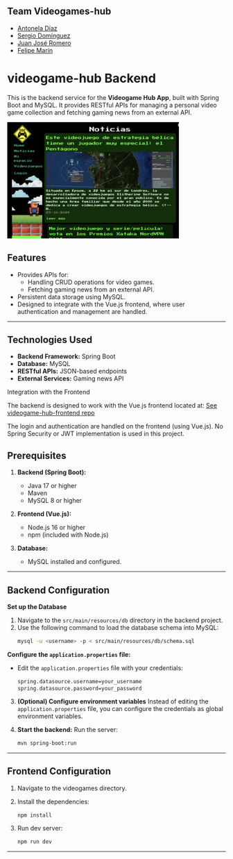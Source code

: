 
## Team Videogames-hub
- [Antonela Díaz](https://github.com/antoneladg91)
- [Sergio Domínguez](https://github.com/DISTRONYX)
- [Juan José Romero](https://github.com/juanjo2gm)
- [Felipe Marín](http://github.com/flpmarin)


# videogame-hub Backend
This is the backend service for the **Videogame Hub App**, built with Spring Boot and MySQL. It provides RESTful APIs for managing a personal video game collection and fetching gaming news from an external API.

![Videogame Hub Preview](./img.webp)

## Features
- Provides APIs for:
  - Handling CRUD operations for video games.
  - Fetching gaming news from an external API.
- Persistent data storage using MySQL.
- Designed to integrate with the Vue.js frontend, where user authentication and management are handled.

---

## Technologies Used
- **Backend Framework:** Spring Boot
- **Database:** MySQL
- **RESTful APIs:** JSON-based endpoints
- **External Services:** Gaming news API

Integration with the Frontend

The backend is designed to work with the Vue.js frontend located at: 
[See videogame-hub-frontend  repo](https://github.com/flpmarin/videogame-hub-frontend)

The login and authentication are handled on the frontend (using Vue.js).
No Spring Security or JWT implementation is used in this project.


## Prerequisites

1. **Backend (Spring Boot):**
   - Java 17 or higher
   - Maven
   - MySQL 8 or higher

2. **Frontend (Vue.js):**
   - Node.js 16 or higher
   - npm (included with Node.js)

3. **Database:**
   - MySQL installed and configured.

---

## Backend Configuration

**Set up the Database**

1. Navigate to the `src/main/resources/db` directory in the backend project.
2. Use the following command to load the database schema into MySQL:
   ```bash
   mysql -u <username> -p < src/main/resources/db/schema.sql


**Configure the `application.properties` file:**
   - Edit the `application.properties` file with your credentials:
     ```properties
     spring.datasource.username=your_username
     spring.datasource.password=your_password
     ```

3. **(Optional) Configure environment variables**
   Instead of editing the `application.properties` file, you can configure the credentials as global environment variables.

4. **Start the backend:**
   Run the server:
   ```bash
   mvn spring-boot:run

---
## Frontend Configuration

1. Navigate to the videogames directory.

2. Install the dependencies:
   ```bash
   npm install
   ```

3. Run dev server:
   ```bash
   npm run dev
   ```
---

